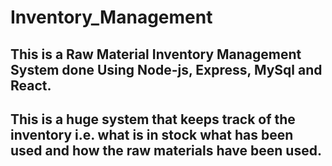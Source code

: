 # Inventory_Management
## This is a Raw Material Inventory Management System done Using Node-js, Express, MySql and React.
## This is a huge system that keeps track of the inventory i.e. what is in stock what has been used and how the raw materials have been used.
